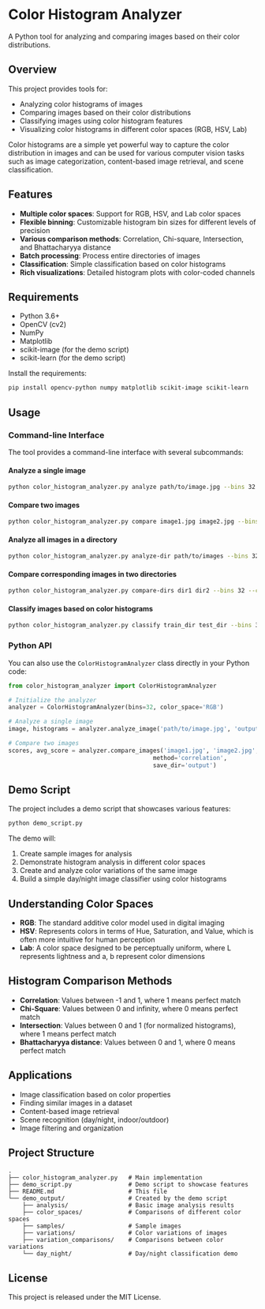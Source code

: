 # Color Histogram Analyzer

A Python tool for analyzing and comparing images based on their color distributions.

## Overview

This project provides tools for:

- Analyzing color histograms of images
- Comparing images based on their color distributions
- Classifying images using color histogram features
- Visualizing color histograms in different color spaces (RGB, HSV, Lab)

Color histograms are a simple yet powerful way to capture the color distribution in images and can be used for various computer vision tasks such as image categorization, content-based image retrieval, and scene classification.

## Features

- **Multiple color spaces**: Support for RGB, HSV, and Lab color spaces
- **Flexible binning**: Customizable histogram bin sizes for different levels of precision
- **Various comparison methods**: Correlation, Chi-square, Intersection, and Bhattacharyya distance
- **Batch processing**: Process entire directories of images
- **Classification**: Simple classification based on color histograms
- **Rich visualizations**: Detailed histogram plots with color-coded channels

## Requirements

- Python 3.6+
- OpenCV (cv2)
- NumPy
- Matplotlib
- scikit-image (for the demo script)
- scikit-learn (for the demo script)

Install the requirements:

```bash
pip install opencv-python numpy matplotlib scikit-image scikit-learn
```

## Usage

### Command-line Interface

The tool provides a command-line interface with several subcommands:

#### Analyze a single image

```bash
python color_histogram_analyzer.py analyze path/to/image.jpg --bins 32 --color-space RGB --save-dir output
```

#### Compare two images

```bash
python color_histogram_analyzer.py compare image1.jpg image2.jpg --bins 32 --color-space HSV --method correlation --save-dir output
```

#### Analyze all images in a directory

```bash
python color_histogram_analyzer.py analyze-dir path/to/images --bins 32 --color-space RGB --save-dir output
```

#### Compare corresponding images in two directories

```bash
python color_histogram_analyzer.py compare-dirs dir1 dir2 --bins 32 --color-space RGB --method correlation --save-dir output
```

#### Classify images based on color histograms

```bash
python color_histogram_analyzer.py classify train_dir test_dir --bins 32 --color-space HSV --method correlation
```

### Python API

You can also use the `ColorHistogramAnalyzer` class directly in your Python code:

```python
from color_histogram_analyzer import ColorHistogramAnalyzer

# Initialize the analyzer
analyzer = ColorHistogramAnalyzer(bins=32, color_space='RGB')

# Analyze a single image
image, histograms = analyzer.analyze_image('path/to/image.jpg', 'output')

# Compare two images
scores, avg_score = analyzer.compare_images('image1.jpg', 'image2.jpg', 
                                         method='correlation', 
                                         save_dir='output')
```

## Demo Script

The project includes a demo script that showcases various features:

```bash
python demo_script.py
```

The demo will:

1. Create sample images for analysis
2. Demonstrate histogram analysis in different color spaces
3. Create and analyze color variations of the same image
4. Build a simple day/night image classifier using color histograms

## Understanding Color Spaces

- **RGB**: The standard additive color model used in digital imaging
- **HSV**: Represents colors in terms of Hue, Saturation, and Value, which is often more intuitive for human perception
- **Lab**: A color space designed to be perceptually uniform, where L represents lightness and a, b represent color dimensions

## Histogram Comparison Methods

- **Correlation**: Values between -1 and 1, where 1 means perfect match
- **Chi-Square**: Values between 0 and infinity, where 0 means perfect match
- **Intersection**: Values between 0 and 1 (for normalized histograms), where 1 means perfect match
- **Bhattacharyya distance**: Values between 0 and 1, where 0 means perfect match

## Applications

- Image classification based on color properties
- Finding similar images in a dataset
- Content-based image retrieval
- Scene recognition (day/night, indoor/outdoor)
- Image filtering and organization

## Project Structure

```
.
├── color_histogram_analyzer.py   # Main implementation
├── demo_script.py                # Demo script to showcase features
├── README.md                     # This file
└── demo_output/                  # Created by the demo script
    ├── analysis/                 # Basic image analysis results
    ├── color_spaces/             # Comparisons of different color spaces
    ├── samples/                  # Sample images
    ├── variations/               # Color variations of images
    ├── variation_comparisons/    # Comparisons between color variations
    └── day_night/                # Day/night classification demo
```

## License

This project is released under the MIT License.